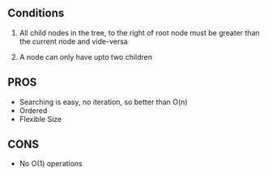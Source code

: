 ## Conditions

1. All child nodes in the tree, to the right of root node must be greater than the current node and vide-versa

2. A node can only have upto two children

## PROS

- Searching is easy, no iteration, so better than O(n)
- Ordered
- Flexible Size

## CONS

- No O(1) operations
